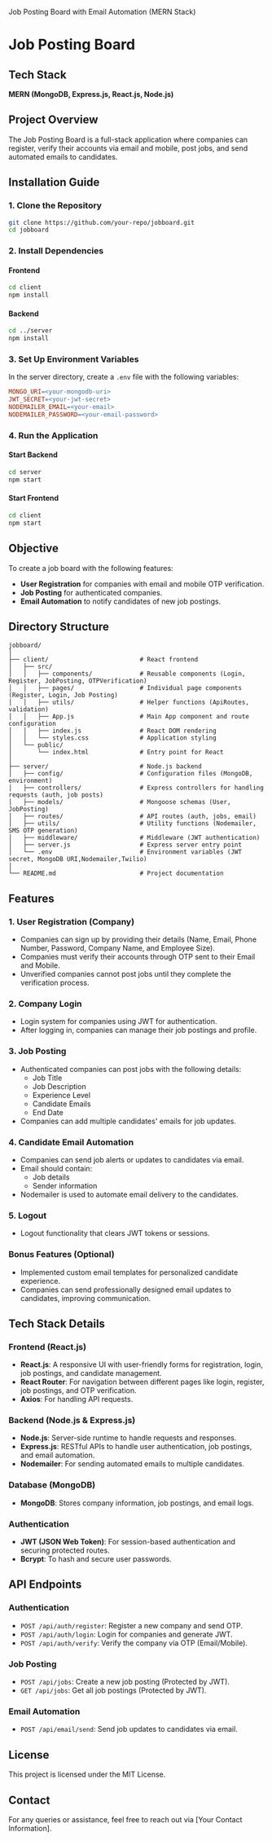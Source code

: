 Job Posting Board with Email Automation (MERN Stack)
# Job Posting Board

## Tech Stack
**MERN (MongoDB, Express.js, React.js, Node.js)**

## Project Overview
The Job Posting Board is a full-stack application where companies can register, verify their accounts via email and mobile, post jobs, and send automated emails to candidates. 

## Installation Guide

### 1. Clone the Repository

```bash
git clone https://github.com/your-repo/jobboard.git
cd jobboard
```

### 2. Install Dependencies

#### Frontend

```bash
cd client
npm install
```

#### Backend

```bash
cd ../server
npm install
```

### 3. Set Up Environment Variables
In the server directory, create a `.env` file with the following variables:

```makefile
MONGO_URI=<your-mongodb-uri>
JWT_SECRET=<your-jwt-secret>
NODEMAILER_EMAIL=<your-email>
NODEMAILER_PASSWORD=<your-email-password>
```

### 4. Run the Application

#### Start Backend

```bash
cd server
npm start
```

#### Start Frontend

```bash
cd client
npm start
```

## Objective
To create a job board with the following features:

- **User Registration** for companies with email and mobile OTP verification.
- **Job Posting** for authenticated companies.
- **Email Automation** to notify candidates of new job postings.

## Directory Structure

```plaintext
jobboard/
│
├── client/                         # React frontend
│   ├── src/
│   │   ├── components/             # Reusable components (Login, Register, JobPosting, OTPVerification)
│   │   ├── pages/                  # Individual page components (Register, Login, Job Posting)
│   │   ├── utils/                  # Helper functions (ApiRoutes, validation)
│   │   ├── App.js                  # Main App component and route configuration
│   │   ├── index.js                # React DOM rendering
│   │   └── styles.css              # Application styling
│   └── public/
│       └── index.html              # Entry point for React
│
├── server/                         # Node.js backend
│   ├── config/                     # Configuration files (MongoDB, environment)
│   ├── controllers/                # Express controllers for handling requests (auth, job posts)
│   ├── models/                     # Mongoose schemas (User, JobPosting)
│   ├── routes/                     # API routes (auth, jobs, email)
│   ├── utils/                      # Utility functions (Nodemailer, SMS OTP generation)
│   ├── middleware/                 # Middleware (JWT authentication)
│   ├── server.js                   # Express server entry point
│   └── .env                        # Environment variables (JWT secret, MongoDB URI,Nodemailer,Twilio)
│
└── README.md                       # Project documentation
```


## Features

### 1. User Registration (Company)
- Companies can sign up by providing their details (Name, Email, Phone Number, Password, Company Name, and Employee Size).
- Companies must verify their accounts through OTP sent to their Email and Mobile.
- Unverified companies cannot post jobs until they complete the verification process.

### 2. Company Login
- Login system for companies using JWT for authentication.
- After logging in, companies can manage their job postings and profile.

### 3. Job Posting
- Authenticated companies can post jobs with the following details:
    - Job Title
    - Job Description
    - Experience Level
    - Candidate Emails
    - End Date
- Companies can add multiple candidates' emails for job updates.

### 4. Candidate Email Automation
- Companies can send job alerts or updates to candidates via email.
- Email should contain:
    - Job details
    - Sender information
- Nodemailer is used to automate email delivery to the candidates.

### 5. Logout
- Logout functionality that clears JWT tokens or sessions.

### Bonus Features (Optional)
- Implemented custom email templates for personalized candidate experience.
- Companies can send professionally designed email updates to candidates, improving communication.

## Tech Stack Details

### Frontend (React.js)
- **React.js**: A responsive UI with user-friendly forms for registration, login, job postings, and candidate management.
- **React Router**: For navigation between different pages like login, register, job postings, and OTP verification.
- **Axios**: For handling API requests.

### Backend (Node.js & Express.js)
- **Node.js**: Server-side runtime to handle requests and responses.
- **Express.js**: RESTful APIs to handle user authentication, job postings, and email automation.
- **Nodemailer**: For sending automated emails to multiple candidates.

### Database (MongoDB)
- **MongoDB**: Stores company information, job postings, and email logs.

### Authentication
- **JWT (JSON Web Token)**: For session-based authentication and securing protected routes.
- **Bcrypt**: To hash and secure user passwords.


## API Endpoints

### Authentication
- `POST /api/auth/register`: Register a new company and send OTP.
- `POST /api/auth/login`: Login for companies and generate JWT.
- `POST /api/auth/verify`: Verify the company via OTP (Email/Mobile).

### Job Posting
- `POST /api/jobs`: Create a new job posting (Protected by JWT).
- `GET /api/jobs`: Get all job postings (Protected by JWT).

### Email Automation
- `POST /api/email/send`: Send job updates to candidates via email.



## License
This project is licensed under the MIT License.

## Contact
For any queries or assistance, feel free to reach out via [Your Contact Information].